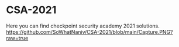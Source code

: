 # CSA-2021
Here you can find checkpoint security academy 2021 solutions.
https://github.com/SoWhatNaniv/CSA-2021/blob/main/Capture.PNG?raw=true
